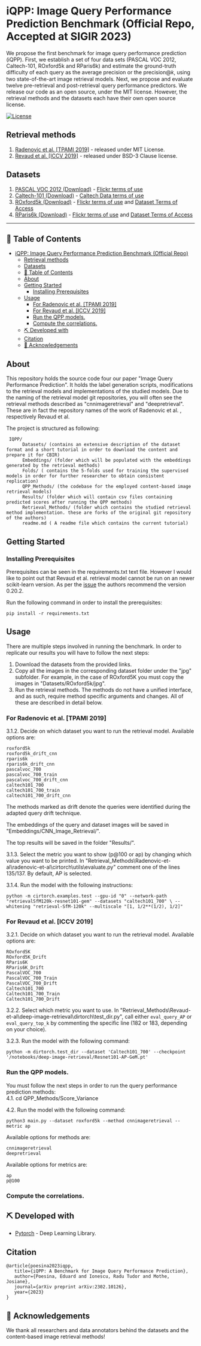 # iQPP: Image Query Performance Prediction Benchmark (Official Repo, Accepted at SIGIR 2023)

We propose the first benchmark for image query performance prediction (iQPP). First, we establish a set of four data sets (PASCAL VOC 2012, Caltech-101, ROxford5k and RParis6k) and estimate the ground-truth difficulty of each query as the average precision or the precision@𝑘, using two state-of-the-art image retrieval models. Next, we propose and evaluate twelve pre-retrieval and post-retrieval query performance predictors. We release our code as an open source, under the MIT license. However, the retrieval methods and the datasets each have their own open source license.

[![License](https://img.shields.io/badge/license-MIT-blue.svg)](/LICENSE)

## Retrieval methods

1. [Radenovic et al. [TPAMI 2019]](https://github.com/filipradenovic/cnnimageretrieval-pytorch) - released under MIT License.
2. [Revaud et al. [ICCV 2019]](https://github.com/naver/deep-image-retrieval) - released under BSD-3 Clause license.

## Datasets

1. [PASCAL VOC 2012 (Download)](http://host.robots.ox.ac.uk/pascal/VOC/) - [Flickr terms of use](https://www.flickr.com/help/terms)
2. [Caltech-101 (Download)](https://data.caltech.edu/records/mzrjq-6wc02) - [Caltech Data terms of use](https://library.caltech.edu/search/caltechdata#terms)
3. [ROxford5k (Download)](http://cmp.felk.cvut.cz/revisitop/) - [Flickr terms of use](https://www.flickr.com/help/terms) and [Dataset Terms of Access](https://www.robots.ox.ac.uk/~vgg/terms/dataset-group-2-access.html)
4. [RParis6k (Download)](http://cmp.felk.cvut.cz/revisitop/) - [Flickr terms of use](https://www.flickr.com/help/terms) and [Dataset Terms of Access](https://www.robots.ox.ac.uk/~vgg/terms/dataset-group-2-access.html)

---

## 📝 Table of Contents <a name = "tabel_of_contents"></a>

- [iQPP: Image Query Performance Prediction Benchmark (Official Repo)](#iqpp-image-query-performance-prediction-benchmark-official-repo)
  - [Retrieval methods](#retrieval-methods)
  - [Datasets](#datasets)
  - [📝 Table of Contents ](#-table-of-contents-)
  - [About ](#about-)
  - [Getting Started ](#getting-started-)
    - [Installing Prerequisites ](#installing-prerequisites-)
  - [Usage ](#usage-)
    - [For Radenovic et al. \[TPAMI 2019\] ](#for-radenovic-et-al-tpami-2019-)
    - [For Revaud et al. \[ICCV 2019\] ](#for-revaud-et-al-iccv-2019-)
    - [Run the QPP models.](#run-the-qpp-models)
    - [Compute the correlations.](#compute-the-correlations)
  - [⛏️ Developed with ](#️-developed-with-)
  - [Citation ](#citation-)
  - [🎉 Acknowledgements ](#-acknowledgements-)

## About <a name = "about"></a>

This repository holds the source code four our paper "Image Query Performance Prediction". It holds the label generation scripts, modifications to the retrieval models and implementations of the studied models.
Due to the naming of the retrieval model git repositories, you  will often see the retrieval methods described as "cnnimageretrieval" and "deepretrieval". These are in fact the repository names of the work of Radenovic et al. , respectively Revaud et al.

The project is structured as following:

     IQPP/
          Datasets/ (contains an extensive description of the dataset format and a short tutorial in order to download the content and prepare it for CBIR)
          Embeddings/ (folder which will be populated with the embeddings generated by the retrieval methods)
          Folds/ ( contains the 5-folds used for training the supervised models in order for further researcher to obtain consistent replication)
          QPP_Methods/ (the codebase for the employed content-based image retrieval models)
          Results/ (folder which will contain csv files containing predicted scores after running the QPP methods)
          Retrieval_Methods/ (folder which contains the studied retrieval method implementation. these are forks of the original git repository of the authors)
          readme.md ( A readme file which contains the current tutorial)

## Getting Started <a name = "getting_started"></a>

### Installing Prerequisites <a name = "prerequisites"></a>

Prerequisites can be seen in the requirements.txt text file.
However I would like to point out that Revaud et al. retrieval model cannot be run on an newer scikit-learn version. As per the [issue](https://github.com/naver/deep-image-retrieval/issues/27) the authors recommend the version 0.20.2.



Run the following command in order to install the prerequisites:

```
pip install -r requirements.txt
```

## Usage <a name="usage"></a>

There are multiple steps involved in running the benchmark. In order to replicate our results you will have to follow the next steps:
1. Download the datasets from the provided links.
2. Copy all the images in the corresponding dataset folder under the "jpg" subfolder. For example, in the case of ROxford5K you must copy the images in "Datasets/ROxford5k/jpg".
3. Run the retrieval methods. The methods do not have a unified interface, and as such, require method specific arguments and changes. All of these are  described in detail below. 

  ### For Radenovic et al. [TPAMI 2019] <a name="radenovic"></a>
  
  3.1.2. Decide on which dataset you want to run the retrieval model. Available options are:
      
```
roxford5k
roxford5k_drift_cnn
rparis6k
rparis6k_drift_cnn
pascalvoc_700
pascalvoc_700_train
pascalvoc_700_drift_cnn
caltech101_700
caltech101_700_train
caltech101_700_drift_cnn
```
      
  The methods marked as drift denote the queries were identified during the adapted query drift technique.

  The embeddings of the query and dataset images will be saved in "Embeddings/CNN_Image_Retrieval/".

  The top results will be saved in the folder "Results/".
        
  3.1.3. Select the metric you want to show (p@100 or ap) by changing which value you want to be printed. In "Retrieval_Methods\Radenovic-et-al\radenovic-et-al\cirtorch\utils\evaluate.py" comment one of the lines 135/137. By default, AP is selected.
            
  3.1.4. Run the model with the following instructions:  

```
python -m cirtorch.examples.test --gpu-id "0" --network-path "retrievalSfM120k-resnet101-gem" --datasets "caltech101_700" \ --whitening "retrieval-SfM-120k" --multiscale "[1, 1/2**(1/2), 1/2]"
```
  
  ### For Revaud et al. [ICCV 2019] <a name="revaud"></a>

  3.2.1. Decide on which dataset you want to run the retrieval model. Available options are:
  
```
ROxford5K
ROxford5K_Drift
RParis6K
RParis6K_Drift
PascalVOC_700        
PascalVOC_700_Train
PascalVOC_700_Drift
Caltech101_700
Caltech101_700_Train
Caltech101_700_Drift
```
 
  3.2.2. Select which metric you want to use. In "Retrieval_Methods\Revaud-et-al\deep-image-retrieval\dirtorch\test_dir.py", call either 
    ```eval_query_AP``` or ```eval_query_top_k``` by commenting the specific line (182 or 183, depending on your choice).

  3.2.3. Run the model with the following command:
  
```
python -m dirtorch.test_dir --dataset 'Caltech101_700' --checkpoint '/notebooks/deep-image-retrieval/Resnet101-AP-GeM.pt'
```
### Run the QPP models. 

You must follow the next steps in order to run the query performance prediction methods:\
4.1. cd QPP_Methods/Score_Variance

4.2. Run the model with the following command:
```
python3 main.py --dataset roxford5k --method cnnimageretrieval --metric ap
```

Available options for methods are:

```
cnnimageretrieval
deepretrieval
```
Available options for metrics are:
```
ap
p@100
```

### Compute the correlations.




## ⛏️ Developed with <a name = "developed_with"></a>
- [Pytorch](https://pytorch.org/) - Deep Learning Library.

## Citation <a name="citation"></a>

```
@article{poesina2023iqpp,
   title={iQPP: A Benchmark for Image Query Performance Prediction},
   author={Poesina, Eduard and Ionescu, Radu Tudor and Mothe, Josiane},
   journal={arXiv preprint arXiv:2302.10126},
   year={2023}
}
```

## 🎉 Acknowledgements <a name = "acknowledgement"></a>

We thank all researchers and data annotators behind the datasets and the content-based image retrieval methods!
